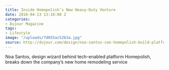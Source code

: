 ```yaml
---
title: Inside Homepolish’s New Heavy-Duty Venture
date: 2018-04-13 13:10:00 Z
categories:
- Dujour Magazine
tags:
- Lifestyle
image: "/uploads/7d055ac52b3a.jpg"
source: http://dujour.com/design/noa-santos-ceo-homepolish-build-platform/
---
```


Noa Santos, design wizard behind tech-enabled platform Homepolish, breaks down the company’s new home remodeling service